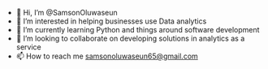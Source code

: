- 👋 Hi, I’m @SamsonOluwaseun
- 👀 I’m interested in helping businesses use Data analytics 
- 🌱 I’m currently learning Python and things around software development
- 💞️ I’m looking to collaborate on developing solutions in analytics as a service
- 📫 How to reach me samsonoluwaseun65@gmail.com

<!---
SamsonOluwaseun/SamsonOluwaseun is a ✨ special ✨ repository because its `README.md` (this file) appears on your GitHub profile.
You can click the Preview link to take a look at your changes.
--->
